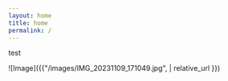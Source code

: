 ```yaml
---
layout: home
title: home
permalink: /
---
```

test

![Image]({{"/images/IMG_20231109_171049.jpg", | relative_url }}) 
